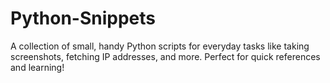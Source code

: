 # Python-Snippets
A collection of small, handy Python scripts for everyday tasks like taking screenshots, fetching IP addresses, and more. Perfect for quick references and learning!
